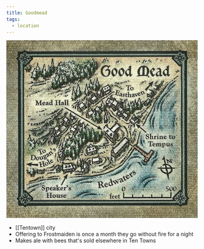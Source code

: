 ```yaml
---
title: Goodmead
tags:
  - location
---
```


![](../../assets/good-mead.png)

* [[Tentown]] city
* Offering to Frostmaiden is once a month they go without fire for a night
* Makes ale with bees that's sold elsewhere in Ten Towns

